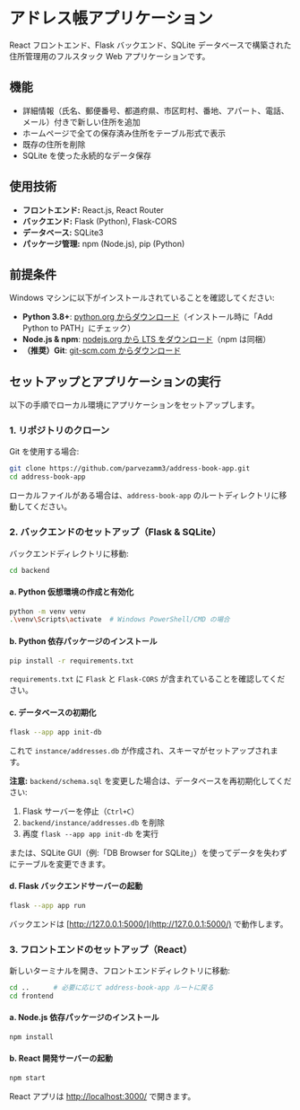 
# アドレス帳アプリケーション

React フロントエンド、Flask バックエンド、SQLite データベースで構築された住所管理用のフルスタック Web アプリケーションです。

## 機能

- 詳細情報（氏名、郵便番号、都道府県、市区町村、番地、アパート、電話、メール）付きで新しい住所を追加
- ホームページで全ての保存済み住所をテーブル形式で表示
- 既存の住所を削除
- SQLite を使った永続的なデータ保存

## 使用技術

- **フロントエンド:** React.js, React Router
- **バックエンド:** Flask (Python), Flask-CORS
- **データベース:** SQLite3
- **パッケージ管理:** npm (Node.js), pip (Python)

## 前提条件

Windows マシンに以下がインストールされていることを確認してください:

- **Python 3.8+**: [python.org からダウンロード](https://www.python.org/downloads/)（インストール時に「Add Python to PATH」にチェック）
- **Node.js & npm**: [nodejs.org から LTS をダウンロード](https://nodejs.org/)（npm は同梱）
- **（推奨）Git**: [git-scm.com からダウンロード](https://git-scm.com/)

## セットアップとアプリケーションの実行

以下の手順でローカル環境にアプリケーションをセットアップします。

### 1. リポジトリのクローン

Git を使用する場合:

```sh
git clone https://github.com/parvezamm3/address-book-app.git
cd address-book-app
```

ローカルファイルがある場合は、`address-book-app` のルートディレクトリに移動してください。

### 2. バックエンドのセットアップ（Flask & SQLite）

バックエンドディレクトリに移動:

```sh
cd backend
```

#### a. Python 仮想環境の作成と有効化

```sh
python -m venv venv
.\venv\Scripts\activate  # Windows PowerShell/CMD の場合
```

#### b. Python 依存パッケージのインストール

```sh
pip install -r requirements.txt
```

`requirements.txt` に `Flask` と `Flask-CORS` が含まれていることを確認してください。

#### c. データベースの初期化

```sh
flask --app app init-db
```

これで `instance/addresses.db` が作成され、スキーマがセットアップされます。

**注意:** `backend/schema.sql` を変更した場合は、データベースを再初期化してください:

1. Flask サーバーを停止（`Ctrl+C`）
2. `backend/instance/addresses.db` を削除
3. 再度 `flask --app app init-db` を実行

または、SQLite GUI（例:「DB Browser for SQLite」）を使ってデータを失わずにテーブルを変更できます。

#### d. Flask バックエンドサーバーの起動

```sh
flask --app app run
```

バックエンドは [http://127.0.0.1:5000/](http://127.0.0.1:5000/) で動作します。

### 3. フロントエンドのセットアップ（React）

新しいターミナルを開き、フロントエンドディレクトリに移動:

```sh
cd ..      # 必要に応じて address-book-app ルートに戻る
cd frontend
```

#### a. Node.js 依存パッケージのインストール

```sh
npm install
```

#### b. React 開発サーバーの起動

```sh
npm start
```

React アプリは [http://localhost:3000/](http://localhost:3000/) で開きます。
